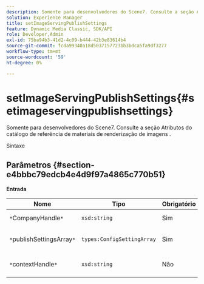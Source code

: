 ```yaml
---
description: Somente para desenvolvedores do Scene7. Consulte a seção Atributos do catálogo de referência de materiais de renderização de imagens .
solution: Experience Manager
title: setImageServingPublishSettings
feature: Dynamic Media Classic, SDK/API
role: Developer,Admin
exl-id: 75ba94b3-41d2-4c09-b444-42b3e83614b4
source-git-commit: fcda99340a18d5037157723bb3bdca5fa9df3277
workflow-type: tm+mt
source-wordcount: '59'
ht-degree: 0%

---
```


# setImageServingPublishSettings{#setimageservingpublishsettings}

Somente para desenvolvedores do Scene7. Consulte a seção Atributos do catálogo de referência de materiais de renderização de imagens .

Sintaxe

## Parâmetros {#section-e4bbbc79edcb4e4d9f97a4865c770b51}

**Entrada**

| Nome | Tipo | Obrigatório | Descrição |
|---|---|---|---|
| `*`CompanyHandle`*` | `xsd:string` | Sim | Manuseio da empresa. |
| `*`publishSettingsArray`*` | `types:ConfigSettingArray` | Sim | Somente para desenvolvedores do Scene7. |
| `*`contextHandle`*` | `xsd:string` | Não | Lidar com o contexto de publicação. |
